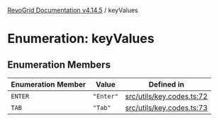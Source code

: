[RevoGrid Documentation v4.14.5](README.md) / keyValues

# Enumeration: keyValues

## Enumeration Members

| Enumeration Member | Value | Defined in |
| ------ | ------ | ------ |
| `ENTER` | `"Enter"` | [src/utils/key.codes.ts:72](https://github.com/revolist/revogrid/blob/395fb64310e6654557393205ff295dbb2f4142c5/src/utils/key.codes.ts#L72) |
| `TAB` | `"Tab"` | [src/utils/key.codes.ts:73](https://github.com/revolist/revogrid/blob/395fb64310e6654557393205ff295dbb2f4142c5/src/utils/key.codes.ts#L73) |

